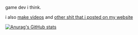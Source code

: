 game dev i think. 

i also [make videos](youtube.com/stuarttmcoded) and [other shit that i posted on my website](mcoded.repl.co/downloads)

[![Anurag's GitHub stats](https://github-readme-stats.vercel.app/api?username=RealMCoded)](https://github.com/anuraghazra/github-readme-stats)
